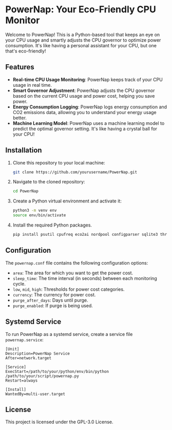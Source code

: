 # PowerNap: Your Eco-Friendly CPU Monitor

Welcome to PowerNap! This is a Python-based tool that keeps an eye on your CPU usage and smartly adjusts the CPU governor to optimize power consumption. It's like having a personal assistant for your CPU, but one that's eco-friendly!

## Features

- **Real-time CPU Usage Monitoring**: PowerNap keeps track of your CPU usage in real time.
- **Smart Governor Adjustment**: PowerNap adjusts the CPU governor based on the current CPU usage and power cost, helping you save power.
- **Energy Consumption Logging**: PowerNap logs energy consumption and CO2 emissions data, allowing you to understand your energy usage better.
- **Machine Learning Model**: PowerNap uses a machine learning model to predict the optimal governor setting. It's like having a crystal ball for your CPU!

## Installation

1. Clone this repository to your local machine:
    ```bash
    git clone https://github.com/yourusername/PowerNap.git
    ```
2. Navigate to the cloned repository:
    ```bash
    cd PowerNap
    ```
3. Create a Python virtual environment and activate it:
    ```bash
    python3 -m venv env
    source env/bin/activate
    ```
4. Install the required Python packages.
    ```bash
    pip install psutil cpufreq eco2ai nordpool configparser sqlite3 threading sklearn
    ```

## Configuration

The `powernap.conf` file contains the following configuration options:

- `area`: The area for which you want to get the power cost.
- `sleep_time`: The time interval (in seconds) between each monitoring cycle.
- `low`, `mid`, `high`: Thresholds for power cost categories.
- `currency`: The currency for power cost.
- `purge_after_days`: Days until purge.
- `purge_enabled`: If purge is being used.

## Systemd Service

To run PowerNap as a systemd service, create a service file `powernap.service`:

```systemd
[Unit]
Description=PowerNap Service
After=network.target

[Service]
ExecStart=/path/to/your/python/env/bin/python /path/to/your/script/powernap.py
Restart=always

[Install]
WantedBy=multi-user.target
```
## License
This project is licensed under the GPL-3.0 License.
